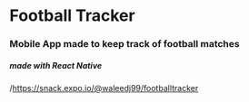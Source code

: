 
# Football Tracker
### Mobile App made to keep track of football matches
##### made with React Native
/https://snack.expo.io/@waleedj99/footballtracker
